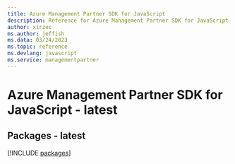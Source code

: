 ```yaml
---
title: Azure Management Partner SDK for JavaScript
description: Reference for Azure Management Partner SDK for JavaScript
author: xirzec
ms.author: jeffish
ms.data: 03/24/2023
ms.topic: reference
ms.devlang: javascript
ms.service: managementpartner
---
```

# Azure Management Partner SDK for JavaScript - latest
## Packages - latest
[!INCLUDE [packages](management-partner-index.md)]